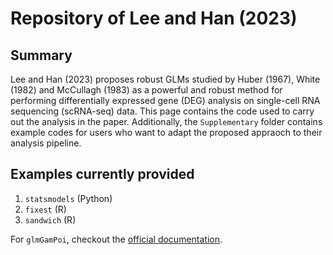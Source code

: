 # Repository of Lee and Han (2023)

## Summary
Lee and Han (2023) proposes robust GLMs studied by Huber (1967), White (1982) and McCullagh (1983) as a powerful and robust method for performing differentially expressed gene (DEG) analysis on single-cell RNA sequencing (scRNA-seq) data. This page contains the code used to carry out the analysis in the paper.
Additionally, the `Supplementary` folder contains example codes for users who want to adapt the proposed appraoch to their analysis pipeline.

## Examples currently provided

1. `statsmodels` (Python)
2. `fixest` (R)
3. `sandwich` (R)

For `glmGamPoi`, checkout the [official documentation](https://bioconductor.org/packages/release/bioc/html/glmGamPoi.html).
